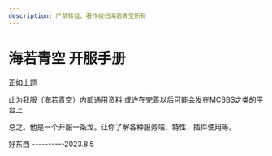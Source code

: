 ```yaml
---
description: 严禁转载、著作权归海若青空所有
---
```


# 海若青空 开服手册

正如上题

此为我服（海若青空）内部通用资料 或许在完善以后可能会发在MCBBS之类的平台上

总之。他是一个开服一条龙。让你了解各种服务端、特性、插件使用等。



好东西  ----------2023.8.5
